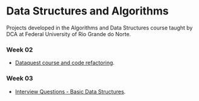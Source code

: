 # Data Structures and Algorithms
Projects developed in the Algorithms and Data Structures course taught by DCA at Federal University of Rio Grande do Norte.

### Week 02
- [Dataquest course and code refactoring](./week-02/). 

### Week 03
- [Interview Questions - Basic Data Structures](). 

